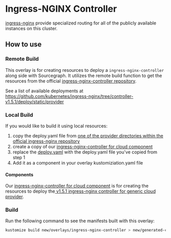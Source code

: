 # Ingress-NGINX Controller

[ingress-nginx](https://github.com/kubernetes/ingress-nginx) provide specialized routing for all of the publicly available instances on this cluster.

## How to use

### Remote Build

This overlay is for creating resources to deploy a `ingress-nginx-controller` along side with Sourcegraph. It utilizes the remote build function to get the resources from the official [ingress-nginx-controller repository](https://github.com/kubernetes/ingress-nginx).

See a list of available deployments at https://github.com/kubernetes/ingress-nginx/tree/controller-v1.5.1/deploy/static/provider

### Local Build

If you would like to build it using local resources:

1. copy the deploy.yaml file from [one of the provider directories within the official ingress-nginx repository](https://github.com/kubernetes/ingress-nginx/tree/controller-v1.5.1/deploy/static/provider)
2. create a copy of our [ingress-nginx-controller for cloud component](../components/network/ingress-nginx-controller/cloud)
3. replace the [deploy.yaml](../components/network/ingress-nginx-controller/cloud.yaml) with the deploy.yaml file you've copied from step 1
4. Add it as a component in your overlay kustomiziation.yaml file

#### Components

Our [ingress-nginx-controller for cloud component](../components/network/ingress-nginx-controller/cloud) is for creating the resources to deploy the[ v1.5.1 ingress-nginx controller for generic cloud provider](https://github.com/kubernetes/ingress-nginx/tree/controller-v1.5.1/deploy/static/provider/cloud).

### Build

Run the following command to see the manifests built with this overlay:

```bash
kustomize build new/overlays/ingress-nginx-controller > new/generated-cluster.yaml
```
